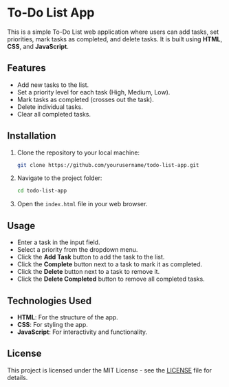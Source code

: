 # To-Do List App

This is a simple To-Do List web application where users can add tasks, set priorities, mark tasks as completed, and delete tasks. It is built using **HTML**, **CSS**, and **JavaScript**.

## Features

- Add new tasks to the list.
- Set a priority level for each task (High, Medium, Low).
- Mark tasks as completed (crosses out the task).
- Delete individual tasks.
- Clear all completed tasks.

## Installation

1. Clone the repository to your local machine:

    ```bash
    git clone https://github.com/yourusername/todo-list-app.git
    ```

2. Navigate to the project folder:

    ```bash
    cd todo-list-app
    ```

3. Open the `index.html` file in your web browser.

## Usage

- Enter a task in the input field.
- Select a priority from the dropdown menu.
- Click the **Add Task** button to add the task to the list.
- Click the **Complete** button next to a task to mark it as completed.
- Click the **Delete** button next to a task to remove it.
- Click the **Delete Completed** button to remove all completed tasks.

## Technologies Used

- **HTML**: For the structure of the app.
- **CSS**: For styling the app.
- **JavaScript**: For interactivity and functionality.

## License

This project is licensed under the MIT License - see the [LICENSE](LICENSE) file for details.
